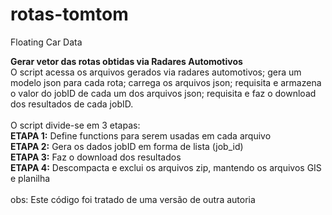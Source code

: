 # rotas-tomtom
Floating Car Data

**Gerar vetor das rotas obtidas via Radares Automotivos**
<br> O script acessa os arquivos gerados via radares automotivos; gera um modelo json para cada rota; carrega os arquivos json; requisita e armazena o valor do jobID de cada um dos arquivos json; requisita e faz o download dos resultados de cada jobID.
<br>
<br> O script divide-se em 3 etapas:
<br>**ETAPA 1:** Define functions para serem usadas em cada arquivo
<br>**ETAPA 2:** Gera os dados jobID em forma de lista (job_id)
<br>**ETAPA 3:** Faz o download dos resultados
<br>**ETAPA 4:** Descompacta e exclui os arquivos zip, mantendo os arquivos GIS e planilha
<br>
<br> obs: Este código foi tratado de uma versão de outra autoria
